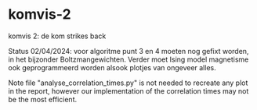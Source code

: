 # komvis-2

komvis 2: de kom strikes back 


Status 02/04/2024: voor algoritme punt 3 en 4 moeten nog gefixt worden, in het bijzonder 
Boltzmangewichten. Verder moet Ising model magnetisme ook geprogrammeerd worden alsook 
plotjes van ongeveer alles. 


Note file "analyse_correlation_times.py" is not needed to recreate any plot in the report, however
our implementation of the correlation times may not be the most efficient. 
